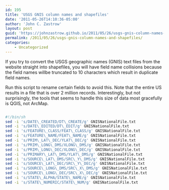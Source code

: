 ```yaml
---
id: 195
title: 'USGS GNIS column names and shapefiles'
date: '2011-05-26T14:10:36-05:00'
author: 'John C. Zastrow'
layout: post
guid: 'https://johnzastrow.github.io/2011/05/26/usgs-gnis-column-names-and-shapefiles/'
permalink: /2011/05/26/usgs-gnis-column-names-and-shapefiles/
categories:
    - Uncategorized
---
```


If you try to convert the USGS geographic names (GNIS) text files from the website straight into shapefiles, you will have field name collisions because the field names willbe truncated to 10 characters which result in duplicate field names.

Run this script to rename certain fields to avoid this. Note that the entire US results in a file that is over 2 million records. Interestingly, but not surprisingly, the tools that seems to handle this size of data most gracefully is QGIS, not ArcMap.

```sh

#!/bin/sh  
sed -i 's/DATE\_CREATED/DT\_CREATE/g' GNISNationalFile.txt  
sed -i 's/DATE\_EDITED/DT\_EDIT/g' GNISNationalFile.txt  
sed -i 's/FEATURE\_CLASS/FEAT\_CLASS/g' GNISNationalFile.txt  
sed -i 's/FEATURE\_NAME/FEAT\_NAME/g' GNISNationalFile.txt  
sed -i 's/PRIM\_LAT\_DEC/YLAT\_DEC/g' GNISNationalFile.txt  
sed -i 's/PRIM\_LONG\_DMS/XLONG\_DMS/g' GNISNationalFile.txt  
sed -i 's/PRIM\_LONG\_DEC/XLONG\_DEC/g' GNISNationalFile.txt  
sed -i 's/PRIMARY\_LAT\_DMS/YLAT\_DMS/g' GNISNationalFile.txt  
sed -i 's/SOURCE\_LAT\_DMS/SRC\_Y\_DMS/g' GNISNationalFile.txt  
sed -i 's/SOURCE\_LAT\_DEC/SRC\_Y\_DEC/g' GNISNationalFile.txt  
sed -i 's/SOURCE\_LONG\_DMS/SRC\_X\_DMS/g' GNISNationalFile.txt  
sed -i 's/SOURCE\_LONG\_DEC/SRC\_X\_DEC/g' GNISNationalFile.txt  
sed -i 's/STATE\_ALPHA/STATE\_NAME/g' GNISNationalFile.txt  
sed -i 's/STATE\_NUMERIC/STATE\_NUM/g' GNISNationalFile.txt

```